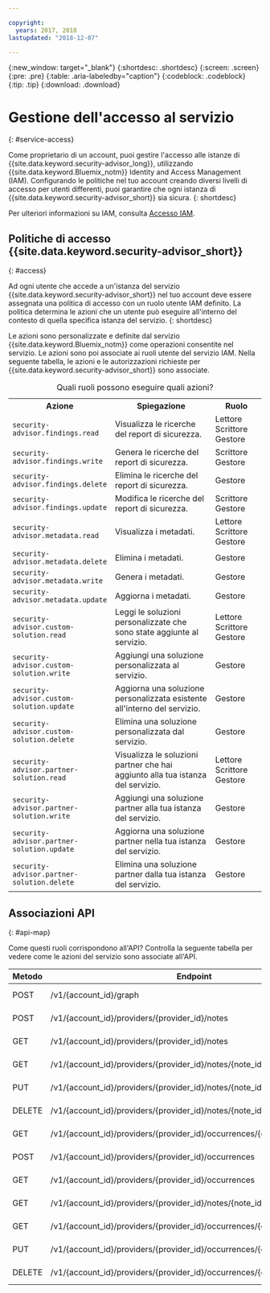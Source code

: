 ```yaml
---

copyright:
  years: 2017, 2018
lastupdated: "2018-12-07"

---
```


{:new_window: target="_blank"}
{:shortdesc: .shortdesc}
{:screen: .screen}
{:pre: .pre}
{:table: .aria-labeledby="caption"}
{:codeblock: .codeblock}
{:tip: .tip}
{:download: .download}


# Gestione dell'accesso al servizio
{: #service-access}

Come proprietario di un account, puoi gestire l'accesso alle istanze di {{site.data.keyword.security-advisor_long}}, utilizzando {{site.data.keyword.Bluemix_notm}} Identity and Access Management (IAM). Configurando le politiche nel tuo account creando diversi livelli di accesso per utenti differenti, puoi garantire che ogni istanza di {{site.data.keyword.security-advisor_short}} sia sicura.
{: shortdesc}

Per ulteriori informazioni su IAM, consulta [Accesso IAM](/docs/iam/users_roles.html).

## Politiche di accesso {{site.data.keyword.security-advisor_short}}
{: #access}

Ad ogni utente che accede a un'istanza del servizio {{site.data.keyword.security-advisor_short}} nel tuo account deve essere assegnata una politica di accesso con un ruolo utente IAM definito. La politica determina le azioni che un utente può eseguire all'interno del contesto di quella specifica istanza del servizio.
{: shortdesc}

Le azioni sono personalizzate e definite dal servizio {{site.data.keyword.Bluemix_notm}} come operazioni consentite nel servizio. Le azioni sono poi associate ai ruoli utente del servizio IAM. Nella seguente tabella, le azioni e le autorizzazioni richieste per {{site.data.keyword.security-advisor_short}} sono associate.

<table><caption>Quali ruoli possono eseguire quali azioni?</caption>
  <col width="40%">
  <col width="40%">
  <col width="20%">
  <tr>
    <th>Azione</th>
    <th>Spiegazione</th>
    <th>Ruolo</th>
  </tr>
  <tr>
    <td><code>security-advisor.findings.read</code></td>
    <td>Visualizza le ricerche del report di sicurezza.</td>
    <td>Lettore</br>Scrittore</br>Gestore</td>
  </tr>
  <tr>
    <td><code>security-advisor.findings.write</code></td>
    <td>Genera le ricerche del report di sicurezza.</td>
    <td>Scrittore</br>Gestore</td>
  </tr>
  <tr>
    <td><code>security-advisor.findings.delete</code></td>
    <td>Elimina le ricerche del report di sicurezza.</td>
    <td>Gestore</td>
  </tr>
  <tr>
    <td><code>security-advisor.findings.update</code></td>
    <td>Modifica le ricerche del report di sicurezza.</td>
    <td>Scrittore</br>Gestore</td>
  </tr>
  <tr>
    <td><code>security-advisor.metadata.read</code></td>
    <td>Visualizza i metadati.</td>
    <td>Lettore</br>Scrittore</br>Gestore</td>
  </tr>
  <tr>
    <td><code>security-advisor.metadata.delete</code></td>
    <td>Elimina i metadati.</td>
    <td>Gestore</td>
  </tr>
  <tr>
    <td><code>security-advisor.metadata.write</code></td>
    <td>Genera i metadati.</td>
    <td>Gestore</td>
  </tr>
  <tr>
    <td><code>security-advisor.metadata.update</code></td>
    <td>Aggiorna i metadati.</td>
    <td>Gestore</td>
  </tr>
  <tr>
    <td><code>security-advisor.custom-solution.read</code></td>
    <td>Leggi le soluzioni personalizzate che sono state aggiunte al servizio.</td>
    <td>Lettore</br>Scrittore</br>Gestore</td>
  </tr>
  <tr>
    <td><code>security-advisor.custom-solution.write</code></td>
    <td>Aggiungi una soluzione personalizzata al servizio.</td>
    <td>Gestore</td>
  </tr>
  <tr>
    <td><code>security-advisor.custom-solution.update</code></td>
    <td>Aggiorna una soluzione personalizzata esistente all'interno del servizio.</td>
    <td>Gestore</td>
  </tr>
  <tr>
    <td><code>security-advisor.custom-solution.delete</code></td>
    <td>Elimina una soluzione personalizzata dal servizio.</td>
    <td>Gestore</td>
  </tr>
  <tr>
    <td><code>security-advisor.partner-solution.read</code></td>
    <td>Visualizza le soluzioni partner che hai aggiunto alla tua istanza del servizio.</td>
    <td>Lettore</br>Scrittore</br>Gestore</td>
  </tr>
  <tr>
    <td><code>security-advisor.partner-solution.write</code></td>
    <td>Aggiungi una soluzione partner alla tua istanza del servizio.</td>
    <td>Gestore</td>
  </tr>
  <tr>
    <td><code>security-advisor.partner-solution.update</code></td>
    <td>Aggiorna una soluzione partner nella tua istanza del servizio.</td>
    <td>Gestore</td>
  </tr>
  <tr>
    <td><code>security-advisor.partner-solution.delete</code></td>
    <td>Elimina una soluzione partner dalla tua istanza del servizio.</td>
    <td>Gestore</td>
  </tr>
</table>

## Associazioni API
{: #api-map}

Come questi ruoli corrispondono all'API? Controlla la seguente tabella per vedere come le azioni del servizio sono associate all'API.


| Metodo | Endpoint                                                                  |  Azione del servizio                  |
|--------|---------------------------------------------------------------------------|----------------------------------|
| POST   | /v1/{account_id}/graph                                                    | security-advisor.findings.read   |
| POST   | /v1/{account_id}/providers/{provider_id}/notes                            | security-advisor.metadata.write  |
| GET    | /v1/{account_id}/providers/{provider_id}/notes                            | security-advisor.metadata.read   |
| GET    | /v1/{account_id}/providers/{provider_id}/notes/{note_id}                  | security-advisor.metadata.read   |
| PUT    | /v1/{account_id}/providers/{provider_id}/notes/{note_id}                  | security-advisor.metadata.update |
| DELETE | /v1/{account_id}/providers/{provider_id}/notes/{note_id}                  | security-advisor.metadata.delete |
| GET    | /v1/{account_id}/providers/{provider_id}/occurrences/{occurrence_id}/note | security-advisor.findings.read   |
| POST   | /v1/{account_id}/providers/{provider_id}/occurrences                      | security-advisor.findings.write  |
| GET    | /v1/{account_id}/providers/{provider_id}/occurrences                      | security-advisor.findings.read   |
| GET    | /v1/{account_id}/providers/{provider_id}/notes/{note_id}/occurrences      | security-advisor.findings.read   |
| GET    | /v1/{account_id}/providers/{provider_id}/occurrences/{occurrence_id}      | security-advisor.findings.read   |
| PUT    | /v1/{account_id}/providers/{provider_id}/occurrences/{occurrence_id}      | security-advisor.findings.update |
| DELETE | /v1/{account_id}/providers/{provider_id}/occurrences/{occurrence_id}      | security-advisor.findings.delete |
